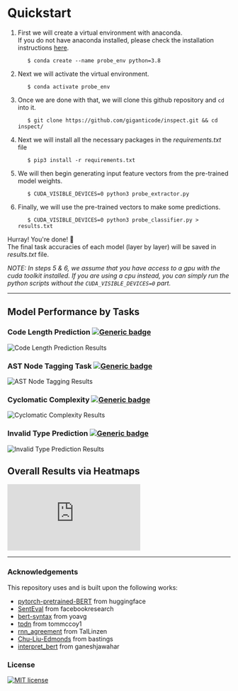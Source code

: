 # Quickstart

1. First we will create a virtual environment with anaconda.   
If you do not have anaconda installed, please check the installation instructions [here](https://docs.anaconda.com/anaconda/install/index.html). 

   ```
      $ conda create --name probe_env python=3.8
   ```   
    
2. Next we will activate the virtual environment.

   ```
      $ conda activate probe_env
   ```

3. Once we are done with that, we will clone this github repository and `cd` into it.

   ```
      $ git clone https://github.com/giganticode/inspect.git && cd inspect/
   ```

4. Next we will install all the necessary packages in the *requirements.txt* file

   ```
      $ pip3 install -r requirements.txt
   ```

5. We will then begin generating input feature vectors from the pre-trained model weights. 

   ```
      $ CUDA_VISIBLE_DEVICES=0 python3 probe_extractor.py
   ```

6. Finally, we will use the pre-trained vectors to make some predictions.

   ```
      $ CUDA_VISIBLE_DEVICES=0 python3 probe_classifier.py > results.txt
   ```



Hurray! You're done! 🎉  
The final task accuracies of each model (layer by layer) will be saved in *results.txt* file. 

  *NOTE: In steps 5 & 6, we assume that you have access to a gpu with the cuda toolkit installed. If you are using a cpu instead, you can simply run the python scripts without the `CUDA_VISIBLE_DEVICES=0` part.*

---



## Model Performance by Tasks

### Code Length Prediction [![Generic badge](https://img.shields.io/badge/surface_information-blue.svg)]()

![Code Length Prediction Results](https://i.postimg.cc/v801rm54/Code-Length-Prediction-Results.png)

### AST Node Tagging Task [![Generic badge](https://img.shields.io/badge/syntactic_information-violet.svg)]()

![AST Node Tagging Results](https://i.postimg.cc/QtLgrdf8/AST-Node-Tagging-Results.png)

### Cyclomatic Complexity [![Generic badge](https://img.shields.io/badge/structural_information-darkgreen.svg)]()

![Cyclomatic Complexity Results](https://i.postimg.cc/02rzcqCc/Cyclomatic-Complexity-Results.png)

### Invalid Type Prediction [![Generic badge](https://img.shields.io/badge/semantic_information-orange.svg)]()

![Invalid Type Prediction Results](https://i.postimg.cc/kGYBqj7Q/Invalid-Type-Prediction-Results.png)


## Overall Results via Heatmaps

![Heatmaps for all models and tasks](https://github.com/giganticode/inspect/blob/master/HEATMAPS_NN.pdf)


---



### Acknowledgements

This repository uses and is built upon the following works:

- [pytorch-pretrained-BERT](https://github.com/huggingface/pytorch-pretrained-BERT) from huggingface
- [SentEval](https://github.com/facebookresearch/SentEval) from facebookresearch
- [bert-syntax](https://github.com/yoavg/bert-syntax) from yoavg
- [tpdn](https://github.com/tommccoy1/tpdn) from tommccoy1
- [rnn_agreement](https://github.com/TalLinzen/rnn_agreement) from TalLinzen
- [Chu-Liu-Edmonds](https://github.com/bastings/nlp1-2017-projects/blob/master/dep-parser/mst/mst.ipynb) from bastings
- [interpret_bert](https://github.com/ganeshjawahar/interpret_bert) from ganeshjawahar



### License

[![MIT license](https://img.shields.io/badge/License-MIT-red.svg)](https://lbesson.mit-license.org/)


